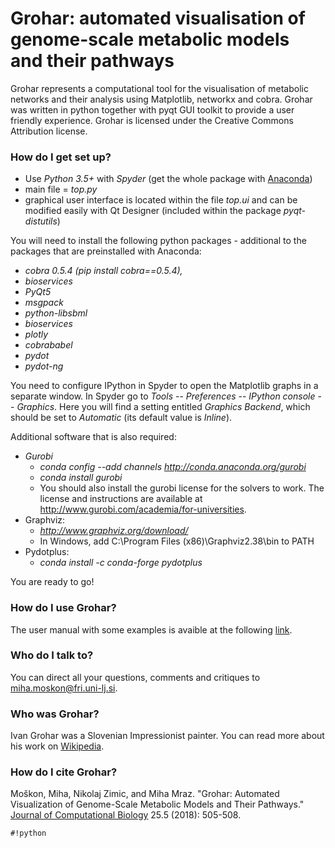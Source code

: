 # Grohar: automated visualisation of genome-scale metabolic models and their pathways #

Grohar represents a computational tool for the visualisation of metabolic networks and their analysis using Matplotlib, networkx and cobra. Grohar was written in python together with pyqt GUI toolkit to provide a user friendly experience.  Grohar is licensed under the Creative Commons Attribution license.


### How do I get set up? ###

* Use *Python 3.5+* with *Spyder* (get the whole package with [Anaconda](https://docs.continuum.io/anaconda/install/))
* main file = *top.py*
* graphical user interface is located within the file *top.ui* and can be modified easily with Qt Designer (included within the package *pyqt-distutils*)

You will need to install the following python packages - additional to the packages that are preinstalled with Anaconda:

- *cobra 0.5.4 (pip install cobra==0.5.4),*
- *bioservices*
- *PyQt5*
- *msgpack*
- *python-libsbml*
- *bioservices*
- *plotly*
- *cobrababel*
- *pydot*
- *pydot-ng*

You need to configure IPython in Spyder to open the Matplotlib graphs in a separate window. In Spyder go to *Tools* -- *Preferences* -- *IPython console* -- *Graphics*. Here you will find a setting entitled *Graphics Backend*, which should be set to *Automatic* (its default value is *Inline*).

Additional software that is also required:

- *Gurobi*
    - *conda config --add channels http://conda.anaconda.org/gurobi*
    - *conda install gurobi*
    - You should also install the gurobi license for the solvers to work. The license and instructions are available at http://www.gurobi.com/academia/for-universities.
- Graphviz: 
    - *http://www.graphviz.org/download/* 
    - In Windows, add C:\Program Files (x86)\Graphviz2.38\bin to PATH
- Pydotplus:
    - *conda install -c conda-forge pydotplus*


You are ready to go!

### How do I use Grohar? ###

The user manual with some examples is avaible at the following [link](http://lrss.fri.uni-lj.si/bio/Gradivo/grohar_manual.pdf).

### Who do I talk to? ###

You can direct all your questions, comments and critiques to [miha.moskon@fri.uni-lj.si](mailto:miha.moskon@fri.uni-lj.si).

### Who was Grohar? ###

Ivan Grohar was a Slovenian Impressionist painter. You can read more about his work on [Wikipedia](https://en.wikipedia.org/wiki/Ivan_Grohar).

### How do I cite Grohar? ###
Moškon, Miha, Nikolaj Zimic, and Miha Mraz. "Grohar: Automated Visualization of Genome-Scale Metabolic Models and Their Pathways." [Journal of Computational Biology](https://www.liebertpub.com/doi/abs/10.1089/cmb.2017.0209) 25.5 (2018): 505-508.
```
#!python


```
